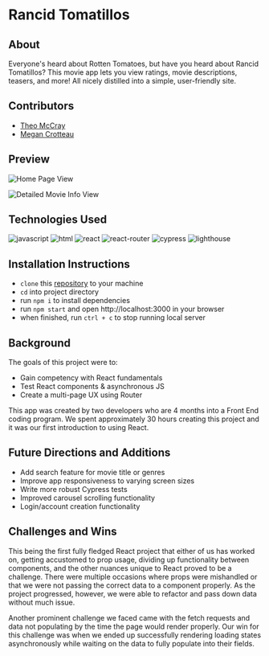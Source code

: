 # Rancid Tomatillos
## About
Everyone's heard about Rotten Tomatoes, but have you heard about Rancid Tomatillos? This movie app lets you view ratings, movie descriptions, teasers, and more! All nicely distilled into a simple, user-friendly site.

## Contributors
- [Theo McCray](https://github.com/Virulencies)
- [Megan Crotteau](https://github.com/crotteau)

## Preview

![Home Page View](https://imgur.com/BWCY0sV)

![Detailed Movie Info View](https://imgur.com/pXv2iqX)

## Technologies Used
<div>
  <img src='https://img.shields.io/badge/JavaScript-323330?style=for-the-badge&logo=javascript&logoColor=F7DF1E' alt='javascript'/>
  <img src='https://img.shields.io/badge/HTML5-E34F26?style=for-the-badge&logo=html5&logoColor=white' alt='html'/>
  <img src='https://img.shields.io/badge/React-20232A?style=for-the-badge&logo=react&logoColor=61DAFB' alt='react'/>
  <img src='https://img.shields.io/badge/React_Router-CA4245?style=for-the-badge&logo=react-router&logoColor=white' alt='react-router'/>
  <img src='https://img.shields.io/badge/Cypress-17202C?style=for-the-badge&logo=cypress&logoColor=white' alt='cypress'/>
  <img src='https://img.shields.io/badge/Lighthouse-F44B21?style=for-the-badge&logo=Lighthouse&logoColor=white' alt='lighthouse'/>
</div>

## Installation Instructions
- `clone` this [repository](https://github.com/Virulencies/Rancid-Tomatillos) to your machine
- `cd` into project directory
- run `npm i` to install dependencies
- run `npm start` and open http://localhost:3000 in your browser
- when finished, run `ctrl + c` to stop running local server

## Background
The goals of this project were to:
- Gain competency with React fundamentals
- Test React components & asynchronous JS
- Create a multi-page UX using Router

This app was created by two developers who are 4 months into a Front End coding program. We spent approximately 30 hours creating this project and it was our first introduction to using React. 

## Future Directions and Additions
- Add search feature for movie title or genres
- Improve app responsiveness to varying screen sizes
- Write more robust Cypress tests
- Improved carousel scrolling functionality
- Login/account creation functionality

## Challenges and Wins

This being the first fully fledged React project that either of us has worked on, getting accustomed to prop usage, dividing up functionality between components, and the other nuances unique to React proved to be a challenge. There were multiple occasions where props were mishandled or that we were not passing the correct data to a component properly. As the project progressed, however, we were able to refactor and pass down data without much issue. 

Another prominent challenge we faced came with the fetch requests and data not populating by the time the page would render properly. Our win for this challenge was when we ended up successfully rendering loading states asynchronously while waiting on the data to fully populate into their fields.
